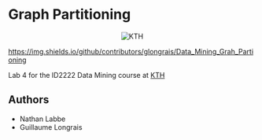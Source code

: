 # Graph Partitioning

<p align="center">
  <img alt="KTH" src="https://img.shields.io/badge/-KTH-%231954a6?style=flat-square" />
</p>

https://img.shields.io/github/contributors/glongrais/Data_Mining_Grah_Partioning

Lab 4 for the ID2222 Data Mining course at [KTH](https://www.kth.se/en)

## Authors

* Nathan Labbe
* Guillaume Longrais
